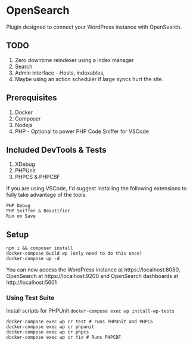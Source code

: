 # OpenSearch

Plugin designed to connect your WordPress instance with OpenSearch.

## TODO

1. Zero downtime reindexer using a index manager
2. Search
3. Admin interface - Hosts, indexables, 
4. Maybe using an action scheduler if large syncs hurt the site.

## Prerequisites

1. Docker
2. Composer
3. Nodejs
4. PHP - Optional to power PHP Code Sniffer for VSCode

## Included DevTools & Tests

1. XDebug
2. PHPUnit
3. PHPCS & PHPCBF

If you are using VSCode, I'd suggest installing the following extensions to fully take advantage of the tools.

```
PHP Debug
PHP Sniffer & Beautifier
Run on Save
```

## Setup 

```
npm i && composer install
docker-compose build wp (only need to do this once)
docker-compose up -d
```

You can now access the WordPress instance at https://localhost:8080, OpenSearch at https://localhost:9200 and OpenSearch dashboards at http://localhost:5601

### Using Test Suite

Install scripts for PHPUnit `docker-compose exec wp install-wp-tests`

```
docker-compose exec wp cr test # runs PHPUnit and PHPCS
docker-compose exec wp cr phpunit
docker-compose exec wp cr phpcs
docker-compose exec wp cr fix # Runs PHPCBF
```
